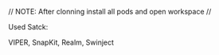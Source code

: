 // NOTE: After clonning install all pods and open workspace //

Used Satck:

VIPER, SnapKit, Realm, Swinject
